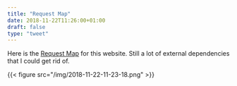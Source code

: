 ```yaml
---
title: "Request Map"
date: 2018-11-22T11:26:00+01:00
draft: false
type: "tweet"
---
```


Here is the [Request Map](http://requestmap.herokuapp.com/render/181101%5FJQ%5Fdc1d0c4d1751abf0bce859d5c7da027e) for this website. Still a lot of external dependencies
that I could get rid of.

{{< figure src="/img/2018-11-22-11-23-18.png" >}}
